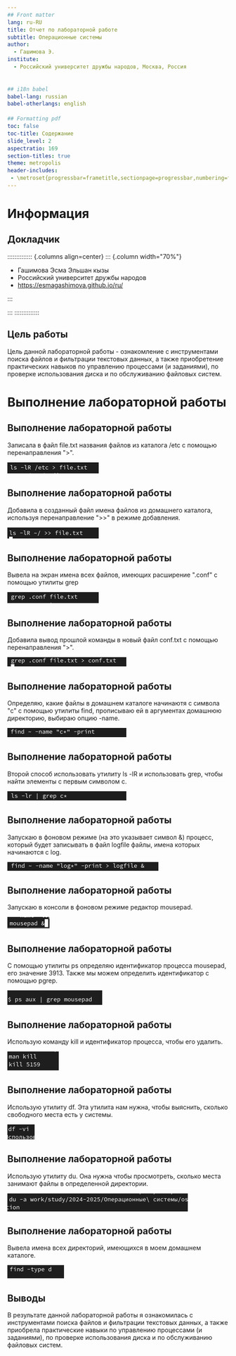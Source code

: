 ```yaml
---
## Front matter
lang: ru-RU
title: Отчет по лабораторной работе
subtitle: Операционные системы
author:
  - Гашимова Э.
institute:
  - Российский университет дружбы народов, Москва, Россия


## i18n babel
babel-lang: russian
babel-otherlangs: english

## Formatting pdf
toc: false
toc-title: Содержание
slide_level: 2
aspectratio: 169
section-titles: true
theme: metropolis
header-includes:
 - \metroset{progressbar=frametitle,sectionpage=progressbar,numbering=fraction}
---
```


# Информация

## Докладчик

:::::::::::::: {.columns align=center}
::: {.column width="70%"}

  * Гашимова Эсма Эльшан кызы
  * Российский университет дружбы народов
  * <https://esmagashimova.github.io/ru/>

:::


:::
::::::::::::::

## Цель работы

Цель данной лабораторной работы - ознакомление с инструментами поиска файлов и фильтрации текстовых данных, а также приобретение практических навыков по управлению процессами (и заданиями), по проверке использования диска и по обслуживанию файловых систем.

# Выполнение лабораторной работы

## Выполнение лабораторной работы

Записала в файл file.txt названия файлов из каталога /etc с помощью перенаправления ">".

![Запись в файл](image/1.png)

## Выполнение лабораторной работы

Добавила в созданный файл имена файлов из домашнего каталога, используя перенаправление ">>" в режиме добавления.

![Добавление данных в файл](image/3.png)

## Выполнение лабораторной работы

Вывела на экран имена всех файлов, имеющих расширение ".conf" с помощью утилиты grep

![Поиск файлов определенного расширения](image/4.png)

## Выполнение лабораторной работы

Добавила вывод прошлой команды в новый файл conf.txt с помощью перенаправления ">".

![Запись в файл](image/5.png)

## Выполнение лабораторной работы

Определяю, какие файлы в домашнем каталоге начинаютя с символа "c" с помощью утилиты find, прописываю ей в аргументах домашнюю директорию, выбираю опцию -name.

![Поиск файлов, начинающихся с определенного элемента](image/6.png)

## Выполнение лабораторной работы

Второй способ использовать утилиту ls -lR и использовать grep, чтобы найти элементы с первым символом c.

![Поиск файлов, начинающихся с определенного элемента](image/7.png)

## Выполнение лабораторной работы

Запускаю в фоновом режиме (на это указывает символ &) процесс, который будет записывать в файл logfile файлы, имена которых начинаются с log.

![Создание фонового процесса](image/9.png)

## Выполнение лабораторной работы

Запускаю в консоли в фоновом режиме редактор mousepad.

![Создание фонового процесса](image/11.png)

## Выполнение лабораторной работы

С помощью утилиты ps определяю идентификатор процесса mousepad, его значение 3913. Также мы можем определить идентификатор с помощью pgrep.

![Поиск идентификатора процесса](image/12.png)

## Выполнение лабораторной работы

Использую команду kill и идентификатор процесса, чтобы его удалить.

![Удаление процесса](image/14.png)

## Выполнение лабораторной работы

Использую утилиту df. Эта утилита нам нужна, чтобы выяснить, сколько свободного места есть у системы.

![Утилита df](image/16.png)

## Выполнение лабораторной работы

Использую утилиту du. Она нужна чтобы просмотреть, сколько места занимают файлы в определенной директории.

![Утилита du](image/17.png)

## Выполнение лабораторной работы

Вывела имена всех директорий, имеющихся в моем домашнем каталоге.

![Название рисунка](image/19.png)

## Выводы

В результате данной лабораторной работы я ознакомилась с инструментами поиска файлов и фильтрации текстовых данных, а также приобрела практические навыки по управлению процессами (и заданиями), по проверке использования диска и по обслуживанию файловых систем.

